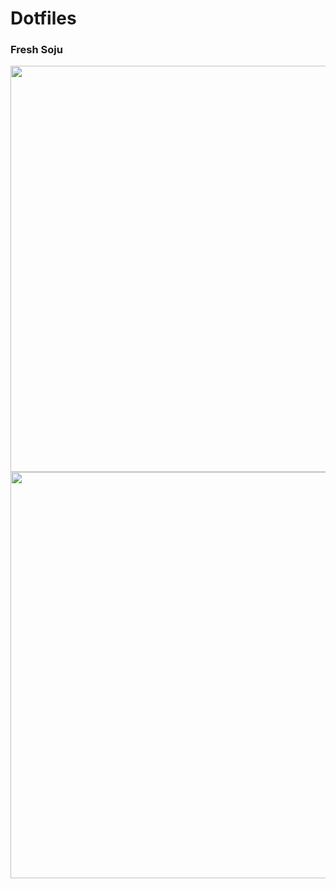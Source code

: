 # Dotfiles

### Fresh Soju

<img src="https://cdn.rawgit.com/Jguer/jguer.github.io/4a2574ae/awmdotfiles/dirty.png" width="650">
<img src="https://cdn.rawgit.com/Jguer/jguer.github.io/4a2574ae/awmdotfiles/clean.png" width="650">
